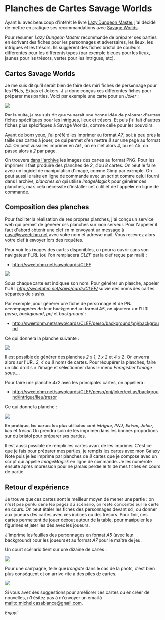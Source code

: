 # Planches de Cartes Savage Worlds

Ayant lu avec beaucoup d'intérêt le livre [Lazy Dungeon Master](http://slyflourish.com/lazydm/), j'ai décidé de mettre en pratique ses recommandations avec [Savage Worlds](https://www.black-book-editions.fr/catalogue.php?id=58).

Pour résumer, *Lazy Dungeon Master* recommande de préparer ses parties en écrivant des fiches pour les personnages et adversaires, les lieux, les intrigues et les trésors. Ils suggèrent des fiches bristol de couleurs différentes pour les différents types (par exemple bleues pour les lieux, jaunes pour les trésors, vertes pour les intrigues, etc).

## Cartes Savage Worlds

Je me suis dit qu'il serait bien de faire des mini fiches de personnage pour les PNJs, Extras et Jokers. J'ai donc conçus ces différentes fiches pour préparer mes parties. Voici par exemple une carte pour un *Joker* :

![](nemo.png)

Par la suite, je me suis dit que ce serait une bonne idée de préparer d'autres fiches spécifiques pour les intrigues, lieux et trésors. Et puis j'ai fait d'autres fiches plus spécifiques à Savage Worlds, comme celle pour les pouvoirs.

Ayant de bons yeux, j'ai préféré les imprimer au format *A7*, soit à peu près la taille des cartes à jouer, ce qui permet d'en mettre *8* sur une page au format *A4*. On peut aussi les imprimer en *A6* , on en met alors *4*, ou en *A5*, on passe alors à *2* par page.

On trouvera [dans l'archive](http://sweetohm.net/public/sawo-cards.zip) les images des cartes au format PNG. Pour les imprimer il faut produire des planches de *2*, *4* ou *8* cartes. On peut le faire avec un logiciel de manipulation d'image, comme Gimp par exemple. On peut aussi le faire en ligne de commande avec un script comme celui fourni dans l'archive, *planches.sh* qui utilise *ImageMagick* pour générer ces planches, mais cela nécessite d'installer cet outil et de l'appeler en ligne de commande.

## Composition des planches

Pour faciliter la réalisation de ses propres planches, j'ai conçu un service web qui permet de générer ces planches sur mon serveur. Pour l'appeler il faut d'abord obtenir une clef en m'envoyant un message à <casa@sweetohm.net> avec votre nom et adresse mail. Vous recevrez alors votre clef à envoyer lors des requêtes.

Pour voir les images des cartes disponibles, on pourra ouvrir dans son navigateur l'URL (où l'on remplacera *CLEF* par la clef reçue par mail) :

- <http://sweetohm.net/sawo/cards/CLEF>

![](cartes.png)

Sous chaque carte est indiquée son nom. Pour générer un planche, appeler l'URL *http://sweetohm.net/sawo/cards/CLEF/* suivie des noms des cartes séparées de slashs.

Par exemple, pour générer une fiche de personnage et de PNJ accompagnées de leur background au format *A5*, on ajoutera sur l'URL *perso*, *background*, *pnj* et *background* :

- <http://sweetohm.net/sawo/cards/CLEF/perso/background/pnj/background>

Ce qui donnera la planche suivante :

![](planche-2x2.png)

Il est possible de générer des planches *2 x 1*, *2 x 2* et *4 x 2*. On enverra alors sur l'URL *2*, *4* ou *8* noms de cartes. Pour récupérer la planches, faire un clic droit sur l'image et sélectionner dans le menu *Enregistrer l'image sous...*.

Pour faire une planche *4x2* avec les principales cartes, on appellera :

- <http://sweetohm.net/sawo/cards/CLEF/perso/pnj/joker/extras/background/intrigue/lieu/tresor>

Ce qui donne la planche :

![](planche-4x2.png)

En pratique, les cartes les plus utilisées sont *intrigue*, *PNJ*, *Extras*, *Joker*, *lieu* et *tresor*. On prendra soin de les imprimer dans les bonnes proportions sur du bristol pour préparer ses parties.

Il est aussi possible de remplir les cartes avant de les imprimer. C'est ce que je fais pour préparer mes parties, je remplis les cartes avec mon Galaxy Note puis je les imprime par planches de *8* cartes que je compose avec un script qui appelle *ImageMagick* en ligne de commande. Je les numérote ensuite après impression pour ne jamais perdre le fil de mes fiches en cours de partie.

## Retour d'expérience

Je trouve que ces cartes sont le meilleur moyen de mener une partie : on n'est pas perdu dans les pages du scénario, on reste concentré sur la carte en cours. On peut étaler les fiches des personnages devant soi, ou donner aux joueurs des cartes avec des indices ou des trésors. Pour finir, ces cartes permettent de jouer debout autour de la table, pour manipuler les figurines et jeter les dés avec les joueurs.

J'imprime les feuilles des personnages en format *A5* (avec leur background) pour les joueurs et au format *A7* pour le maître de jeu.

Un court scénario tient sur une dizaine de cartes :

![](scenario.png)

Pour une campagne, telle que *Irongate* dans le cas de la photo, c'est bien plus conséquent et on arrive vite à des piles de cartes.

![](campagne.png)

Si vous avez des suggestions pour améliorer ces cartes ou en créer de nouvelles, n'hésitez pas à m'envoyer un email à <mailto:michel.casabianca@gmail.com>.

*Enjoy!*
